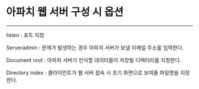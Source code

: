 # 아파치 웹 서버 구성 시 옵션

---

listen : 포트 지정

Serveradmin : 문제가 발생하는 경우 아파치 서버가 보낼 이메일 주소를 입력한다.

Document root : 아파치 서버가 인식할 데이터들이 저장될 디렉터리를 지정한다.

Directory index : 클라이언트가 웹 서버 접속 시 초기 화면으로 보여줄 파일명을 지정한다.


